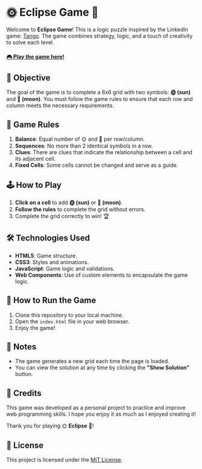 # 🌞 Eclipse Game 🌚

Welcome to **Eclipse Game**! This is a logic puzzle inspired by the LinkedIn game: [Tango](https://www.linkedin.com/games/tango). The game combines strategy, logic, and a touch of creativity to solve each level.

#### [🎮 Play the game here!](https://sergiolms.github.io/eclipse/)



## 🎯 Objective

The goal of the game is to complete a 6x6 grid with two symbols: **🌞 (sun)** and **🌚 (moon)**. You must follow the game rules to ensure that each row and column meets the necessary requirements.

## 📜 Game Rules

1. **Balance**: Equal number of 🌞 and 🌚 per row/column.
2. **Sequences**: No more than 2 identical symbols in a row.
3. **Clues**: There are clues that indicate the relationship between a cell and its adjacent cell.
4. **Fixed Cells**: Some cells cannot be changed and serve as a guide.

## 🕹️ How to Play

1. **Click on a cell** to add **🌞 (sun)** or **🌚 (moon)**.
2. **Follow the rules** to complete the grid without errors.
3. Complete the grid correctly to win! 🏆

## 🛠️ Technologies Used

- **HTML5**: Game structure.
- **CSS3**: Styles and animations.
- **JavaScript**: Game logic and validations.
- **Web Components**: Use of custom elements to encapsulate the game logic.

## 🚀 How to Run the Game

1. Clone this repository to your local machine.
2. Open the `index.html` file in your web browser.
3. Enjoy the game!

## 📝 Notes

- The game generates a new grid each time the page is loaded.
- You can view the solution at any time by clicking the **"Show Solution"** button.

## 🙏 Credits

This game was developed as a personal project to practice and improve web programming skills. I hope you enjoy it as much as I enjoyed creating it!

Thank you for playing 🌞 **Eclipse** 🌚! 

## 📄 License

This project is licensed under the [MIT License](LICENSE).
